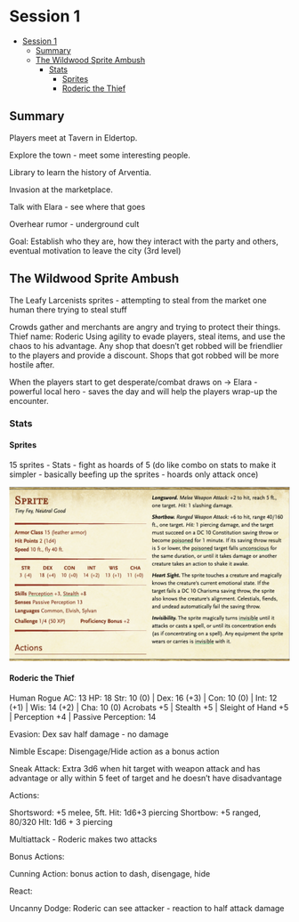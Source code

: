 # Session 1

- [Session 1](#session-1)
  - [Summary](#summary)
  - [The Wildwood Sprite Ambush](#the-wildwood-sprite-ambush)
    - [Stats](#stats)
      - [Sprites](#sprites)
      - [Roderic the Thief](#roderic-the-thief)


## Summary

Players meet at Tavern in Eldertop.

Explore the town - meet some interesting people.

Library to learn the history of Arventia. 

Invasion at the marketplace.

Talk with Elara - see where that goes

Overhear rumor - underground cult

Goal: Establish who they are, how they interact with the party and others, eventual motivation to leave the city (3rd level) 


## The Wildwood Sprite Ambush

The Leafy Larcenists 
sprites - attempting to steal from the market 
one human there trying to steal stuff

Crowds gather and merchants are angry and trying to protect their things. 
Thief name: Roderic
Using agility to evade players, steal items, and use the chaos to his advantage. 
Any shop that doesn’t get robbed will be friendlier to the players and provide a discount. Shops that got robbed will be more hostile after.

When the players start to get desperate/combat draws on → Elara - powerful local hero - saves the day and will help the players wrap-up the encounter.

### Stats

#### Sprites
15 sprites - Stats - fight as hoards of 5 (do like combo on stats to make it simpler - basically beefing up the sprites - hoards only attack once)

![SpriteStats](../Resources/SpriteStats.png)

#### Roderic the Thief
Human Rogue
AC: 13
HP: 18
Str: 10 (0) | Dex: 16 (+3) | Con: 10 (0) | Int: 12 (+1) | Wis: 14 (+2) | Cha: 10 (0)
Acrobats +5 | Stealth +5 | Sleight of Hand +5 | Perception +4 | Passive Perception: 14

Evasion: Dex sav half damage - no damage

Nimble Escape: Disengage/Hide action as a bonus action

Sneak Attack: Extra 3d6 when hit target with weapon attack and has advantage or ally within 5 feet of target and he doesn’t have disadvantage

Actions:

Shortsword: +5 melee, 5ft. Hit: 1d6+3 piercing
Shortbow: +5 ranged, 80/320 HIt: 1d6 + 3 piercing

Multiattack - Roderic makes two attacks

Bonus Actions: 

Cunning Action: bonus action to dash, disengage, hide

React:

Uncanny Dodge: Roderic can see attacker - reaction to half attack damage

